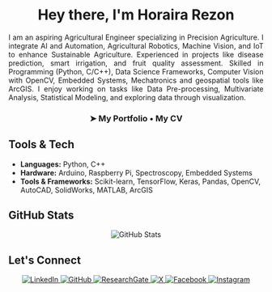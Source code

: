 <h1 align="center" style="border-bottom: none;">
  Hey there, I'm Horaira Rezon
</h1>

<p align="justify">
I am an aspiring Agricultural Engineer specializing in Precision Agriculture. I integrate AI and Automation, Agricultural Robotics, Machine Vision, and IoT to enhance Sustainable Agriculture. Experienced in projects like disease prediction, smart irrigation, and fruit quality assessment. Skilled in Programming (Python, C/C++), Data Science Frameworks, Computer Vision with OpenCV, Embedded Systems, Mechatronics and geospatial tools like ArcGIS. I enjoy working on tasks like Data Pre-processing, Multivariate Analysis, Statistical Modeling, and exploring data through visualization.
</p>
<h3 align="center"> ➤
  <a href="https://horaira-rezon.github.io/" style="text-decoration: none; color: inherit;">My Portfolio</a> • 
  <a href="https://drive.google.com/file/d/1Pa5EgBqzBEG2tSh-S1bv-iRy9Eqd0dOc/view?usp=sharing" style="text-decoration: none; color: inherit;">My CV</a>
</h3>

## Tools & Tech
- **Languages:** Python, C++  
- **Hardware:** Arduino, Raspberry Pi, Spectroscopy, Embedded Systems
- **Tools & Frameworks:** Scikit-learn, TensorFlow, Keras, Pandas, OpenCV, AutoCAD, SolidWorks, MATLAB, ArcGIS 

## GitHub Stats
<p align="center">
  <img src="https://github-readme-stats.vercel.app/api?username=horaira-rezon&show_icons=true&theme=tokyonight" alt="GitHub Stats" />
</p>

## Let's Connect
<p align="center">
  <a href="https://www.linkedin.com/in/allsabaab/" tabindex="-1">
    <img src="https://img.shields.io/badge/LinkedIn-0A66C2?style=for-the-badge&logo=linkedin&logoColor=white" alt="LinkedIn"/>
  </a>
  <a href="https://github.com/horaira-rezon" tabindex="-1">
    <img src="https://img.shields.io/badge/GitHub-181717?style=for-the-badge&logo=github&logoColor=white" alt="GitHub"/>
  </a>
  <a href="https://www.researchgate.net/profile/Horaira-Rezon" tabindex="-1">
    <img src="https://img.shields.io/badge/ResearchGate-00CCBB?style=for-the-badge&logo=ResearchGate&logoColor=white" alt="ResearchGate"/>
  </a>
  <a href="https://x.com/Allsabaab" tabindex="-1">
    <img src="https://img.shields.io/badge/X-000000?style=for-the-badge&logo=twitter&logoColor=white" alt="X"/>
  </a>
  <a href="https://www.facebook.com/Allsabaab" tabindex="-1">
    <img src="https://img.shields.io/badge/Facebook-1877F2?style=for-the-badge&logo=facebook&logoColor=white" alt="Facebook"/>
  </a>
  <a href="https://www.instagram.com/allsabaab/" tabindex="-1">
    <img src="https://img.shields.io/badge/Instagram-E4405F?style=for-the-badge&logo=instagram&logoColor=white" alt="Instagram"/>
  </a>
</p>

